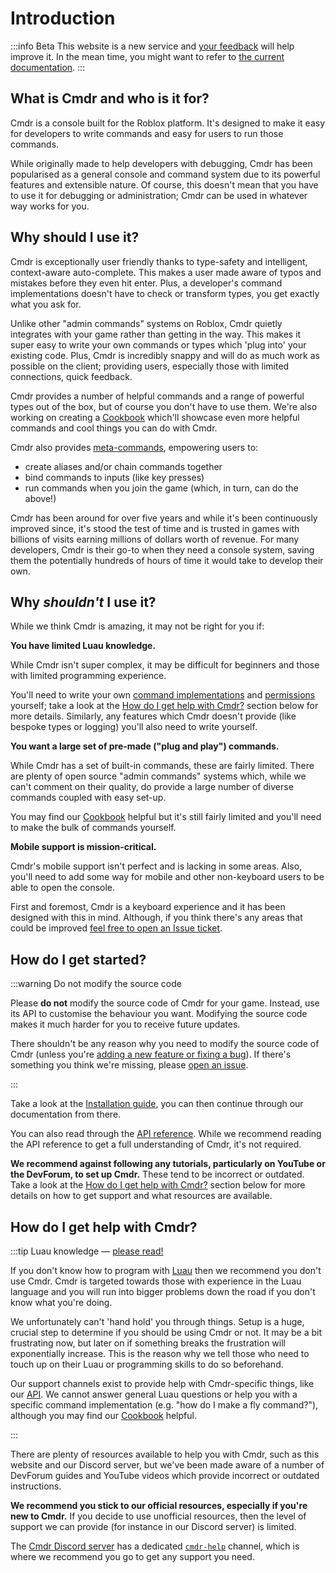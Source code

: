 # Introduction

:::info Beta
This website is a new service and [your feedback](https://github.com/evaera/Cmdr/issues/new?assignees=&labels=scope%3Aixp&projects=&template=websitefeedback.md) will help improve it. In the mean time, you might want to refer to [the current documentation](https://eryn.io/Cmdr).
:::

## What is Cmdr and who is it for?

Cmdr is a console built for the Roblox platform. It's designed to make it easy for developers to write commands and easy for users to run those commands.

While originally made to help developers with debugging, Cmdr has been popularised as a general console and command system due to its powerful features and extensible nature. Of course, this doesn't mean that you have to use it for debugging or administration; Cmdr can be used in whatever way works for you.

## Why should I use it?

Cmdr is exceptionally user friendly thanks to type-safety and intelligent, context-aware auto-complete. This makes a user made aware of typos and mistakes before they even hit enter. Plus, a developer's command implementations doesn't have to check or transform types, you get exactly what you ask for.

Unlike other "admin commands" systems on Roblox, Cmdr quietly integrates with your game rather than getting in the way. This makes it super easy to write your own commands or types which 'plug into' your existing code. Plus, Cmdr is incredibly snappy and will do as much work as possible on the client; providing users, especially those with limited connections, quick feedback.

Cmdr provides a number of helpful commands and a range of powerful types out of the box, but of course you don't have to use them. We're also working on creating a [Cookbook](/docs/community/cookbook) which'll showcase even more helpful commands and cool things you can do with Cmdr.

Cmdr also provides [meta-commands](/docs/metacommands), empowering users to:

- create aliases and/or chain commands together
- bind commands to inputs (like key presses)
- run commands when you join the game (which, in turn, can do the above!)

Cmdr has been around for over five years and while it's been continuously improved since, it's stood the test of time and is trusted in games with billions of visits earning millions of dollars worth of revenue. For many developers, Cmdr is their go-to when they need a console system, saving them the potentially hundreds of hours of time it would take to develop their own.

## Why _shouldn't_ I use it?

While we think Cmdr is amazing, it may not be right for you if:

**You have limited Luau knowledge.**

While Cmdr isn't super complex, it may be difficult for beginners and those with limited programming experience.

You'll need to write your own [command implementations](/docs/commands) and [permissions](/docs/hooks) yourself; take a look at the [How do I get help with Cmdr?](#how-do-i-get-help-with-cmdr) section below for more details. Similarly, any features which Cmdr doesn't provide (like bespoke types or logging) you'll also need to write yourself.

**You want a large set of pre-made ("plug and play") commands.**

While Cmdr has a set of built-in commands, these are fairly limited. There are plenty of open source "admin commands" systems which, while we can't comment on their quality, do provide a large number of diverse commands coupled with easy set-up.

You may find our [Cookbook](/docs/community/cookbook) helpful but it's still fairly limited and you'll need to make the bulk of commands yourself.

**Mobile support is mission-critical.**

Cmdr's mobile support isn't perfect and is lacking in some areas. Also, you'll need to add some way for mobile and other non-keyboard users to be able to open the console.

First and foremost, Cmdr is a keyboard experience and it has been designed with this in mind. Although, if you think there's any areas that could be improved [feel free to open an Issue ticket](https://github.com/evaera/cmdr/issues).

## How do I get started?

:::warning Do not modify the source code

Please **do not** modify the source code of Cmdr for your game. Instead, use its API to customise the behaviour you want. Modifying the source code makes it much harder for you to receive future updates.

There shouldn't be any reason why you need to modify the source code of Cmdr (unless you're [adding a new feature or fixing a bug](/docs/contribute)). If there's something you think we're missing, please [open an issue](https://github.com/evaera/cmdr/issues).

:::

Take a look at the [Installation guide](/docs/installation), you can then continue through our documentation from there.

You can also read through the [API reference](/api/Cmdr). While we recommend reading the API reference to get a full understanding of Cmdr, it's not required.

**We recommend against following any tutorials, particularly on YouTube or the DevForum, to set up Cmdr.** These tend to be incorrect or outdated. Take a look at the [How do I get help with Cmdr?](#how-do-i-get-help-with-cmdr) section below for more details on how to get support and what resources are available.

## How do I get help with Cmdr?

:::tip Luau knowledge — <u>please read!</u>

If you don't know how to program with [Luau](https://luau-lang.org) then we recommend you don't use Cmdr. Cmdr is targeted towards those with experience in the Luau language and you will run into bigger problems down the road if you don't know what you're doing.

We unfortunately can't 'hand hold' you through things. Setup is a huge, crucial step to determine if you should be using Cmdr or not. It may be a bit frustrating now, but later on if something breaks the frustration will exponentially increase. This is the reason why we tell those who need to touch up on their Luau or programming skills to do so beforehand.

Our support channels exist to provide help with Cmdr-specific things, like our [API](/api). We cannot answer general Luau questions or help you with a specific command implementation (e.g. "how do I make a fly command?"), although you may find our [Cookbook](/docs/community/cookbook) helpful.

:::

There are plenty of resources available to help you with Cmdr, such as this website and our Discord server, but we've been made aware of a number of DevForum guides and YouTube videos which provide incorrect or outdated instructions.

**We recommend you stick to our official resources, especially if you're new to Cmdr.** If you decide to use unofficial resources, then the level of support we can provide (for instance in our Discord server) is limited.

The [Cmdr Discord server](https://discord.gg/g5PdMxh) has a dedicated [`cmdr-help`](https://discord.com/channels/425800792679645204/564621492432666654) channel, which is where we recommend you go to get any support you need.
